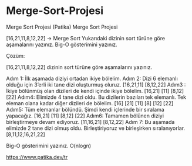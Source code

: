 # Merge-Sort-Projesi
Merge Sort Projesi (Patika)
Merge Sort Projesi

[16,21,11,8,12,22] -> Merge Sort
Yukarıdaki dizinin sort türüne göre aşamalarını yazınız.
Big-O gösterimini yazınız.

Çözüm:

[16,21,11,8,12,22] dizinin sort türüne göre aşamalarını yazınız.


Adım 1: İlk aşamada diziyi ortadan ikiye bölelim.
Adım 2: Dizi 6 elemanlı olduğu için 3’erli iki tane dizi oluşturmuş oluruz. 
		[16,21,11]   [8,12,22]
Adım3 : İkiye bölünmüş olan dizileri de kendi içinde ikiye bölelim.
		[16,21]  [11]    [8,12]   [22]
Adım4: Elimizde 4 tane dizi oldu. Bu dizilerin bazıları tek elemanlı. Tek eleman olana kadar diğer dizileri de bölelim. 
		[16]  [21]  [11]       [8]  [12]  [22]
Adım5: Tüm elemanlar bölündü. Şimdi kendi içlerinde bir sıralama yapacağız. 
		[16,21]  [11]      [8,12]   [22]
Adım6: Tamamen bölünen diziyi birleştirmeye devam ediyoruz. 
		[11,16,21]    [8,12,22]
Adım 7: Bu aşamada elimizde 2 tane dizi olmuş oldu. Birleştiriyoruz ve birleşirken sıralanıyorlar. 
		[8,11,12,16,21,22]


Big-O gösterimini yazınız.
O(nlogn)
 
https://www.patika.dev/tr
 
 
